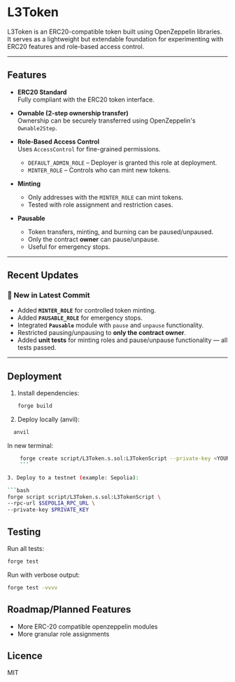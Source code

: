 # L3Token

L3Token is an ERC20-compatible token built using OpenZeppelin libraries.  
It serves as a lightweight but extendable foundation for experimenting with ERC20 features and role-based access control.

---

## Features

- **ERC20 Standard**  
  Fully compliant with the ERC20 token interface.

- **Ownable (2-step ownership transfer)**  
  Ownership can be securely transferred using OpenZeppelin's `Ownable2Step`.

- **Role-Based Access Control**  
  Uses `AccessControl` for fine-grained permissions.

  - `DEFAULT_ADMIN_ROLE` – Deployer is granted this role at deployment.
  - `MINTER_ROLE` – Controls who can mint new tokens.

- **Minting**

  - Only addresses with the `MINTER_ROLE` can mint tokens.
  - Tested with role assignment and restriction cases.

- **Pausable**
  - Token transfers, minting, and burning can be paused/unpaused.
  - Only the contract **owner** can pause/unpause.
  - Useful for emergency stops.

---

## Recent Updates

### 🚀 New in Latest Commit

- Added **`MINTER_ROLE`** for controlled token minting.
- Added **`PAUSABLE_ROLE`** for emergency stops.
- Integrated **`Pausable`** module with `pause` and `unpause` functionality.
- Restricted pausing/unpausing to **only the contract owner**.
- Added **unit tests** for minting roles and pause/unpause functionality — all tests passed.

---

## Deployment

1. Install dependencies:

   ```bash
   forge build
   ```

2. Deploy locally (anvil):

```bash
  anvil
```

In new terminal:

````bash
    forge create script/L3Token.s.sol:L3TokenScript --private-key <YOUR_PRIVATE_KEY>
    ```

3. Deploy to a testnet (example: Sepolia):

```bash
forge script script/L3Token.s.sol:L3TokenScript \
--rpc-url $SEPOLIA_RPC_URL \
--private-key $PRIVATE_KEY
````

## Testing

Run all tests:

```bash
forge test
```

Run with verbose output:

```bash
forge test -vvvv
```

## Roadmap/Planned Features

- More ERC-20 compatible openzeppelin modules
- More granular role assignments

## Licence

MIT
